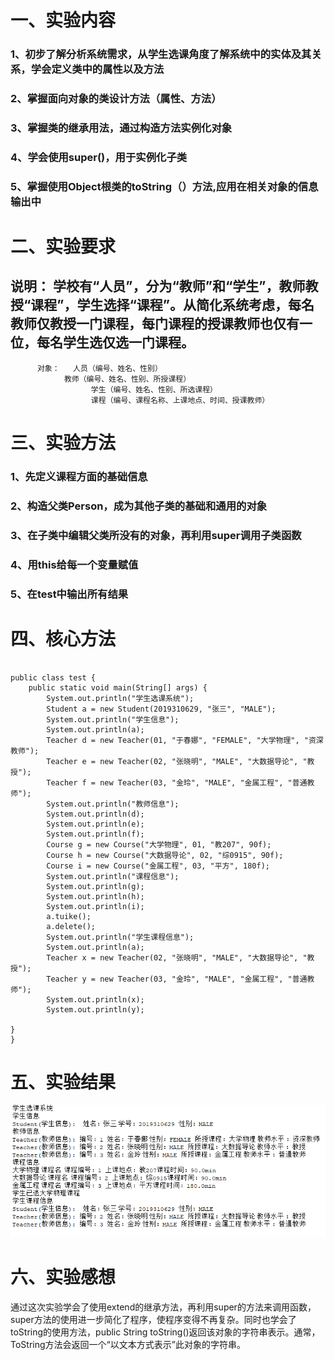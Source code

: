 # 一、实验内容
  ### 1、初步了解分析系统需求，从学生选课角度了解系统中的实体及其关系，学会定义类中的属性以及方法
  ### 2、掌握面向对象的类设计方法（属性、方法）
  ### 3、掌握类的继承用法，通过构造方法实例化对象
  ### 4、学会使用super()，用于实例化子类
  ### 5、掌握使用Object根类的toString（）方法,应用在相关对象的信息输出中

# 二、实验要求
  ## 说明： 学校有“人员”，分为“教师”和“学生”，教师教授“课程”，学生选择“课程”。从简化系统考虑，每名教师仅教授一门课程，每门课程的授课教师也仅有一位，每名学生选仅选一门课程。
          对象：	人员（编号、姓名、性别）
                教师（编号、姓名、性别、所授课程）
			          学生（编号、姓名、性别、所选课程）
			          课程（编号、课程名称、上课地点、时间、授课教师）
                

# 三、实验方法
  ### 1、先定义课程方面的基础信息
  ### 2、构造父类Person，成为其他子类的基础和通用的对象
  ### 3、在子类中编辑父类所没有的对象，再利用super调用子类函数
  ### 4、用this给每一个变量赋值
  ### 5、在test中输出所有结果

# 四、核心方法
``` package thirdjava;

public class test {
    public static void main(String[] args) {
    	System.out.println("学生选课系统");
    	Student a = new Student(2019310629, "张三", "MALE");
        System.out.println("学生信息");
        System.out.println(a);
        Teacher d = new Teacher(01, "于春娜", "FEMALE", "大学物理", "资深教师");
        Teacher e = new Teacher(02, "张晓明", "MALE", "大数据导论", "教授");
        Teacher f = new Teacher(03, "金玲", "MALE", "金属工程", "普通教师");
        System.out.println("教师信息");
        System.out.println(d);
        System.out.println(e);
        System.out.println(f);
        Course g = new Course("大学物理", 01, "教207", 90f);
        Course h = new Course("大数据导论", 02, "综0915", 90f);
        Course i = new Course("金属工程", 03, "平方", 180f);
        System.out.println("课程信息");
        System.out.println(g); 
        System.out.println(h);
        System.out.println(i);
        a.tuike();
        a.delete();
        System.out.println("学生课程信息");
        System.out.println(a);
        Teacher x = new Teacher(02, "张晓明", "MALE", "大数据导论", "教授");
        Teacher y = new Teacher(03, "金玲", "MALE", "金属工程", "普通教师");
        System.out.println(x);
        System.out.println(y);
   
}
}   

```

# 五、实验结果

![结果](https://github.com/3256268435/Java-3/blob/main/%E7%BB%93%E6%9E%9C.png)

# 六、实验感想
通过这次实验学会了使用extend的继承方法，再利用super的方法来调用函数，super方法的使用进一步简化了程序，使程序变得不再复杂。同时也学会了toString的使用方法，public String toString()返回该对象的字符串表示。通常，ToString方法会返回一个“以文本方式表示”此对象的字符串。
